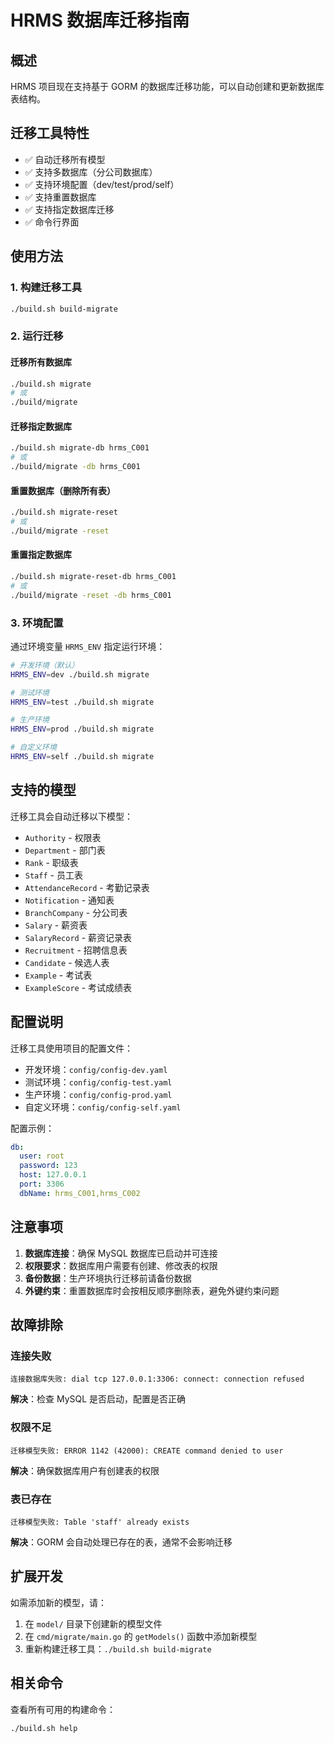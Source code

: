 # HRMS 数据库迁移指南

## 概述

HRMS 项目现在支持基于 GORM 的数据库迁移功能，可以自动创建和更新数据库表结构。

## 迁移工具特性

- ✅ 自动迁移所有模型
- ✅ 支持多数据库（分公司数据库）
- ✅ 支持环境配置（dev/test/prod/self）
- ✅ 支持重置数据库
- ✅ 支持指定数据库迁移
- ✅ 命令行界面

## 使用方法

### 1. 构建迁移工具

```bash
./build.sh build-migrate
```

### 2. 运行迁移

#### 迁移所有数据库
```bash
./build.sh migrate
# 或
./build/migrate
```

#### 迁移指定数据库
```bash
./build.sh migrate-db hrms_C001
# 或
./build/migrate -db hrms_C001
```

#### 重置数据库（删除所有表）
```bash
./build.sh migrate-reset
# 或
./build/migrate -reset
```

#### 重置指定数据库
```bash
./build.sh migrate-reset-db hrms_C001
# 或
./build/migrate -reset -db hrms_C001
```

### 3. 环境配置

通过环境变量 `HRMS_ENV` 指定运行环境：

```bash
# 开发环境（默认）
HRMS_ENV=dev ./build.sh migrate

# 测试环境
HRMS_ENV=test ./build.sh migrate

# 生产环境
HRMS_ENV=prod ./build.sh migrate

# 自定义环境
HRMS_ENV=self ./build.sh migrate
```

## 支持的模型

迁移工具会自动迁移以下模型：

- `Authority` - 权限表
- `Department` - 部门表
- `Rank` - 职级表
- `Staff` - 员工表
- `AttendanceRecord` - 考勤记录表
- `Notification` - 通知表
- `BranchCompany` - 分公司表
- `Salary` - 薪资表
- `SalaryRecord` - 薪资记录表
- `Recruitment` - 招聘信息表
- `Candidate` - 候选人表
- `Example` - 考试表
- `ExampleScore` - 考试成绩表

## 配置说明

迁移工具使用项目的配置文件：

- 开发环境：`config/config-dev.yaml`
- 测试环境：`config/config-test.yaml`
- 生产环境：`config/config-prod.yaml`
- 自定义环境：`config/config-self.yaml`

配置示例：
```yaml
db:
  user: root
  password: 123
  host: 127.0.0.1
  port: 3306
  dbName: hrms_C001,hrms_C002
```

## 注意事项

1. **数据库连接**：确保 MySQL 数据库已启动并可连接
2. **权限要求**：数据库用户需要有创建、修改表的权限
3. **备份数据**：生产环境执行迁移前请备份数据
4. **外键约束**：重置数据库时会按相反顺序删除表，避免外键约束问题

## 故障排除

### 连接失败
```
连接数据库失败: dial tcp 127.0.0.1:3306: connect: connection refused
```
**解决**：检查 MySQL 是否启动，配置是否正确

### 权限不足
```
迁移模型失败: ERROR 1142 (42000): CREATE command denied to user
```
**解决**：确保数据库用户有创建表的权限

### 表已存在
```
迁移模型失败: Table 'staff' already exists
```
**解决**：GORM 会自动处理已存在的表，通常不会影响迁移

## 扩展开发

如需添加新的模型，请：

1. 在 `model/` 目录下创建新的模型文件
2. 在 `cmd/migrate/main.go` 的 `getModels()` 函数中添加新模型
3. 重新构建迁移工具：`./build.sh build-migrate`

## 相关命令

查看所有可用的构建命令：
```bash
./build.sh help